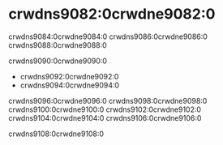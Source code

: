 # crwdns9082:0crwdne9082:0

crwdns9084:0crwdne9084:0 crwdns9086:0crwdne9086:0 crwdns9088:0crwdne9088:0

crwdns9090:0crwdne9090:0

- crwdns9092:0crwdne9092:0
- crwdns9094:0crwdne9094:0

crwdns9096:0crwdne9096:0 crwdns9098:0crwdne9098:0 crwdns9100:0crwdne9100:0 crwdns9102:0crwdne9102:0 crwdns9104:0crwdne9104:0 crwdns9106:0crwdne9106:0

crwdns9108:0crwdne9108:0